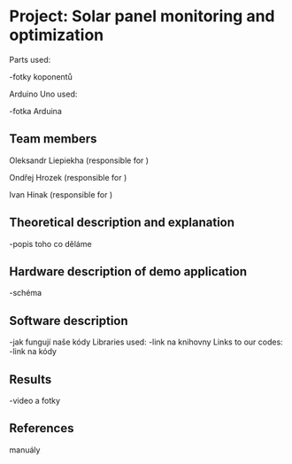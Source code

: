 # Project: Solar panel monitoring and optimization
Parts used:

-fotky koponentů

Arduino Uno used:

-fotka Arduina
## Team members
Oleksandr Liepiekha (responsible for )

Ondřej Hrozek (responsible for )

Ivan Hinak (responsible for )

## Theoretical description and explanation
-popis toho co děláme
## Hardware description of demo application
-schéma
## Software description
-jak fungují naše kódy
Libraries used:
-link na knihovny
Links to our codes:
-link na kódy
## Results
-video a fotky
## References

manuály
